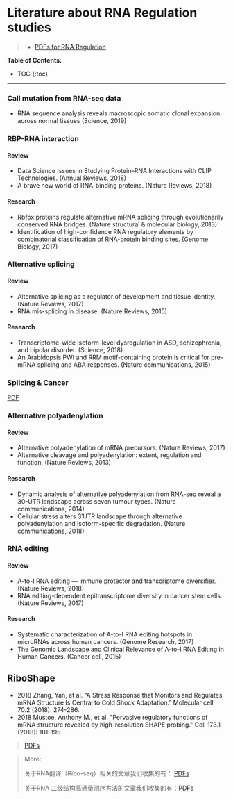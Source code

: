 # Literature about RNA Regulation studies

> * [PDFs for RNA Regulation](https://cloud.tsinghua.edu.cn/d/759f79f0a9c24fb7aab4/)


**Table of Contents:**

* TOC
{:toc}


---


### Call mutation from RNA-seq data

* RNA sequence analysis reveals macroscopic somatic clonal expansion across normal tissues (Science, 2019) 


### RBP-RNA interaction
#### Review
* Data Science Issues in Studying Protein–RNA Interactions with CLIP Technologies. (Annual Reviews, 2018) 
* A brave new world of RNA-binding proteins. (Nature Reviews, 2018)

#### Research
* Rbfox proteins regulate alternative mRNA splicing through evolutionarily conserved RNA bridges. (Nature structural & molecular biology, 2013)
* Identification of high-confidence RNA regulatory elements by combinatorial classification of RNA-protein binding sites. (Genome Biology, 2017)

### Alternative splicing
#### Review
* Alternative splicing as a regulator of development and tissue identity. (Nature Reviews, 2017)
* RNA mis-splicing in disease. (Nature Reviews, 2015)

#### Research
* Transcriptome-wide isoform-level dysregulation in ASD, schizophrenia, and bipolar disorder. (Science, 2018)
* An Arabidopsis PWI and RRM motif-containing protein is critical for pre-mRNA splicing and ABA responses. (Nature communications, 2015)

### Splicing & Cancer

[PDF](https://cloud.tsinghua.edu.cn/d/759f79f0a9c24fb7aab4/?p=/Splice%20and%20Cancer&mode=list)


### Alternative polyadenylation
#### Review
* Alternative polyadenylation of mRNA precursors. (Nature Reviews, 2017)
* Alternative cleavage and polyadenylation: extent, regulation and function. (Nature Reviews, 2013)

#### Research
* Dynamic analysis of alternative polyadenylation from RNA-seq reveal a 30-UTR landscape across seven tumour types. (Nature communications, 2014)
* Cellular stress alters 3′UTR landscape through alternative polyadenylation and isoform-specific degradation. (Nature communications, 2018)

### RNA editing
#### Review
* A-to-I RNA editing — immune protector and transcriptome diversifier. (Nature Reviews, 2018)
* RNA editing-dependent epitranscriptome diversity in cancer stem cells. (Nature Reviews, 2017)

#### Research
* Systematic characterization of A-to-I RNA editing hotspots in microRNAs across human cancers. (Genome Research, 2017) 
* The Genomic Landscape and Clinical Relevance of A-to-I RNA Editing in Human Cancers. (Cancer cell, 2015)


## RiboShape
* 2018 Zhang, Yan, et al. “A Stress Response that Monitors and Regulates mRNA Structure Is Central to Cold Shock Adaptation.” Molecular cell 70.2 (2018): 274-286.
* 2018 Mustoe, Anthony M., et al. "Pervasive regulatory functions of mRNA structure revealed by high-resolution SHAPE probing." Cell 173.1 (2018): 181-195.

> [PDFs](https://cloud.tsinghua.edu.cn/d/759f79f0a9c24fb7aab4/?p=/Riboshape%20-%20Favorites&mode=list)


> More:
>
> 关于RNA翻译（Ribo-seq）相关的文章我们收集的有： [PDFs](https://cloud.tsinghua.edu.cn/d/759f79f0a9c24fb7aab4/?p=/Riboseq&mode=list)
>
> 关于RNA 二级结构高通量测序方法的文章我们收集的有：[PDFs](https://cloud.tsinghua.edu.cn/d/759f79f0a9c24fb7aab4/?p=/RNA%20Probing%20Experiments&mode=list)



